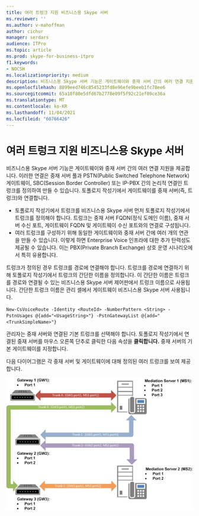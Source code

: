 ```yaml
---
title: 여러 트렁크 지원 비즈니스용 Skype 서버
ms.reviewer: ''
ms.author: v-mahoffman
author: cichur
manager: serdars
audience: ITPro
ms.topic: article
ms.prod: skype-for-business-itpro
f1.keywords:
- NOCSH
ms.localizationpriority: medium
description: 비즈니스용 Skype 서버 기능은 게이트웨이와 중재 서버 간의 여러 연결 지원을 제공합니다. 이러한 연결은 중재 서버 풀과 PSTN(Public Switched Telephone Network) 게이트웨이, SBC(Session Border Controller) 또는 IP-PBX 간의 논리적 연결인 트렁크를 정의하여 만들 수 있습니다. 토폴로지 작성기에서 게이트웨이를 중재 서버(즉, 트렁크)와 연결합니다.
ms.openlocfilehash: 8899eed746c8545233fd8e96efe9beeb1fc78ee6
ms.sourcegitcommit: 65a10f80e5dfd67b2778e09f5f92c21ef09ce36a
ms.translationtype: MT
ms.contentlocale: ko-KR
ms.lasthandoff: 11/04/2021
ms.locfileid: "60766426"
---
```

# <a name="multiple-trunk-support-in-skype-for-business-server"></a>여러 트렁크 지원 비즈니스용 Skype 서버

비즈니스용 Skype 서버 기능은 게이트웨이와 중재 서버 간의 여러 연결 지원을 제공합니다. 이러한 연결은 중재 서버 풀과 PSTN(Public Switched Telephone Network) 게이트웨이, SBC(Session Border Controller) 또는 IP-PBX 간의 논리적 연결인 트렁크를 정의하여 만들 수 있습니다. 토폴로지 작성기에서 게이트웨이를 중재 서버(즉, 트렁크)와 연결합니다.

- 토폴로지 작성기에서 트렁크를 비즈니스용 Skype 서버 먼저 토폴로지 작성기에서 트렁크를 정의해야 합니다. 트렁크는 중재 서버 FQDN(정식 도메인 이름), 중재 서버 수신 포트, 게이트웨이 FQDN 및 게이트웨이 수신 포트와의 연결로 구성됩니다.
- 여러 트렁크를 구성하기 위해 동일한 게이트웨이와 중재 서버 간에 여러 개의 연관을 만들 수 있습니다. 이렇게 하면 Enterprise Voice 인프라에 대한 추가 탄력성도 제공될 수 있습니다. 이는 PBX(Private Branch Exchange) 상호 운영 시나리오에서 특히 유용합니다. 

트렁크가 정의된 경우 트렁크를 경로에 연결해야 합니다. 트렁크를 경로에 연결하기 위해 토폴로지 작성기에서 트렁크의 간단한 이름을 정의합니다. 이 간단한 이름은 트렁크를 경로와 연결될 수 있는 비즈니스용 Skype 서버 제어판에서 트렁크 이름으로 사용됩니다. 간단한 트렁크 이름은 관리 셸에서 게이트웨이 비즈니스용 Skype 서버 사용됩니다.

`New-CsVoiceRoute -Identity <RouteId> -NumberPattern <String> -PstnUsages @{add="<UsageString>"} -PstnGatewayList @{add="<TrunkSimpleName>"}`

관리자는 중재 서버와 연결된 기본 트렁크를 선택해야 합니다. 토폴로지 작성기에서 연결된 중재 서버를 마우스 오른쪽 단추로 클릭한 다음 속성을 **클릭합니다.** 중재 서버의 기본 게이트웨이를 지정합니다. 

다음 다이어그램은 각 중재 서버 및 게이트웨이에 대해 정의된 여러 트렁크를 보여 제공합니다. 

![여러 트렁크 할당](../../media/multiple-trunk-assignments.jpg)
